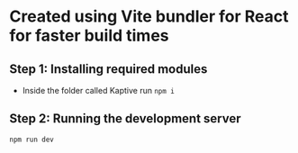 # Created using Vite bundler for React for faster build times

## Step 1: Installing required modules
- Inside the folder called Kaptive run
```npm i```

## Step 2: Running the development server
```npm run dev```